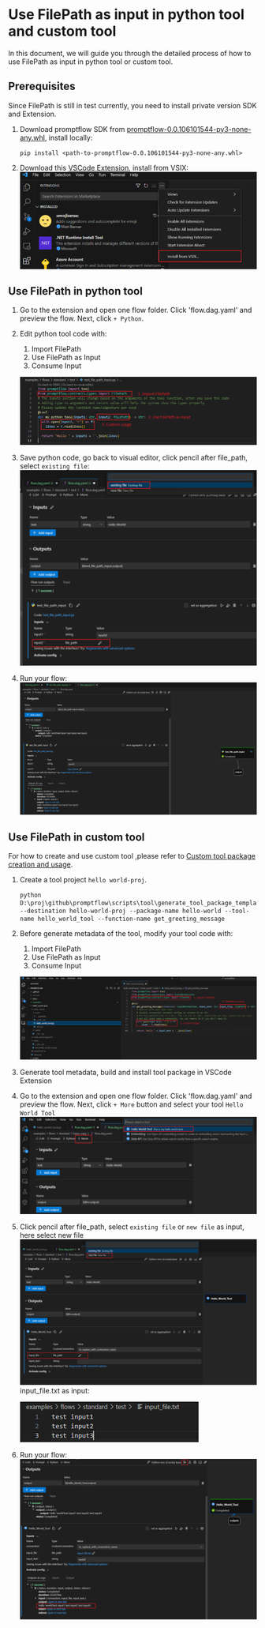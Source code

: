 # Use FilePath as input in python tool and custom tool

In this document, we will guide you through the detailed process of how to use FilePath as input in python tool or custom tool.

## Prerequisites

Since FilePath is still in test currently, you need to install private version SDK and Extension.

1. Download promptflow SDK from [promptflow-0.0.106101544-py3-none-any.whl](https://msdata.visualstudio.com/_apis/resources/Containers/212274629/promptflow?itemPath=promptflow%2Fpromptflow-0.0.106101544-py3-none-any.whl), install locally:
    ```
    pip install <path-to-promptflow-0.0.106101544-py3-none-any.whl>
    ```

2. Download this [VSCode Extension](https://aka.ms/pfvsctest), install from VSIX: 
    ![install from vsix](../../media/how-to-guides/develop-a-tool/install_from_vsix.png)

## Use FilePath in python tool

1. Go to the extension and open one flow folder. Click 'flow.dag.yaml' and preview the flow. Next, click `+ Python`.
2. Edit python tool code with:
   1. Import FilePath
   2. Use FilePath as Input
   3. Consume Input

   ![update python tool](../../media/how-to-guides/develop-a-tool/update_python_tool_with_file_path.png)
3. Save python code, go back to visual editor, click pencil after file_path, select `existing file`: 
   ![python tool existing file](../../media/how-to-guides/develop-a-tool/python_tool_existing_file.png)
4. Run your flow: 
   ![python tool output](../../media/how-to-guides/develop-a-tool/python_tool_output.png)

## Use FilePath in custom tool

For how to create and use custom tool ,please refer to [Custom tool package creation and usage](../how-to-create-and-use-your-own-tool-package.md).

1. Create a tool project `hello world-proj`.
    ```
    python D:\proj\github\promptflow\scripts\tool\generate_tool_package_template.py --destination hello-world-proj --package-name hello-world --tool-name hello_world_tool --function-name get_greeting_message
    ```
2. Before generate metadata of the tool, modify your tool code with:
   1. Import FilePath
   2. Use FilePath as Input
   3. Consume Input

   ![update custom tool](../../media/how-to-guides/develop-a-tool/update_custom_tool_with_file_path.png)
3. Generate tool metadata, build and install tool package in VSCode Extension
4. Go to the extension and open one flow folder. Click 'flow.dag.yaml' and preview the flow. Next, click `+ More` button and select your tool `Hello World Tool` 
   ![use custom tool](../../media/how-to-guides/develop-a-tool/use_custom_tool.png)
5. Click pencil after file_path, select `existing file` or `new file` as input, here select new file 
   ![file path use new file](../../media/how-to-guides/develop-a-tool/file_path_new_file.png)
   input_file.txt as input:

   ![input file txt](../../media/how-to-guides/develop-a-tool/input_file.png)
6. Run your flow: 
   ![flow output](../../media/how-to-guides/develop-a-tool/custom_tool_output.png)